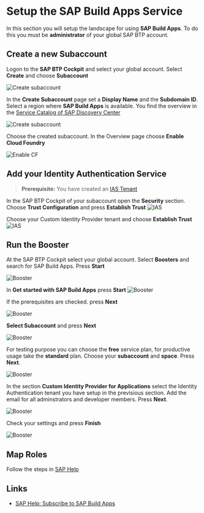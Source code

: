 # Setup the SAP Build Apps Service

In this section you will setup the landscape for using **SAP Build Apps**. To do this you must be **administrator** of your global SAP BTP account.


## Create a new Subaccount

Logon to the **SAP BTP Cockpit** and select your global account.
Select **Create** and choose **Subaccount**

![Create subaccount](./images/create-subaccount.png)

In the **Create Subaccount** page set a **Display Name** and the **Subdomain ID**.
Select a region where **SAP Build Apps** is available. You find the overview in the [Service Catalog of SAP Discovery Center](https://discovery-center.cloud.sap/serviceCatalog/sap-build-apps?region=europe(frankfurt)&tab=service_plan)

![Create subaccount](./images/create-subaccount2.png)

Choose the created subaccount. In the Overview page choose **Enable Cloud Foundry** 

![Enable CF](./images/enableCF.png)

## Add your Identity Authentication Service

> **Prerequisite:** You have created an [IAS Tenant](https://help.sap.com/docs/BUILD_APPS/431746e4c663458aa68d9754b237bfc6/01225b6b951d425c97b58a834a1ff484.html?locale=en-US#prerequisite%3A-ias-tenant)


In the SAP BTP Cockpit of your subaccount open the **Security** section. Choose **Trust Configuration** and press **Establish Trust**
![IAS](./images/addIAS.png)

Choose your Custom Identity Provider tenant and choose **Establish Trust**
![IAS](./images/addIAS2.png)



## Run the Booster

At the SAP BTP Cockpit select your global account. Select **Boosters** and search for SAP Build Apps. Press **Start**

![Booster](./images/booster1.png)

In **Get started with SAP Build Apps** press **Start**
![Booster](./images/booster2.png)

If the prerequisites are checked. press **Next**

![Booster](./images/booster3.png)

**Select Subaccount** and press **Next**

![Booster](./images/booster4.png)

For testing purpose you can choose the **free** service plan, for productive usage take the **standard** plan. Choose your **subaccount** and **space**. Press **Next**.

![Booster](./images/booster5.png)

In the section **Custom Identity Provider for Applications** select the Identity Authentication tenant you have setup in the previsious section.
Add the email for all adminstrators and developer members. Press **Next**.

![Booster](./images/booster6.png)

Check your settings and press **Finish**

![Booster](./images/booster7.png)

## Map Roles

Follow the steps in [SAP Help](https://help.sap.com/docs/BUILD_APPS/431746e4c663458aa68d9754b237bfc6/01225b6b951d425c97b58a834a1ff484.html?locale=en-US#configuring-user-roles)


## Links 
* [SAP Help: Subscribe to SAP Build Apps](https://help.sap.com/docs/BUILD_APPS/431746e4c663458aa68d9754b237bfc6/01225b6b951d425c97b58a834a1ff484.html?locale=en-US)